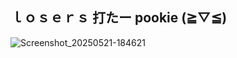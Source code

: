 ## ｌｏｓｅｒｓ 打たー pookie (≧▽≦)
![Screenshot_20250521-184621](https://github.com/user-attachments/assets/a80b06ec-4df8-48f0-9668-a8057c0991d2)

<!--
**sera741/SERA741** is a ✨ _special_ ✨ repository because its `NEVERREAD.ME` (this file) appears on your GitHub profile.

dude I'm always online though it's 
okay to introduce I can be always friends with u, somehow I'm offtab bcz busyness. 
!
